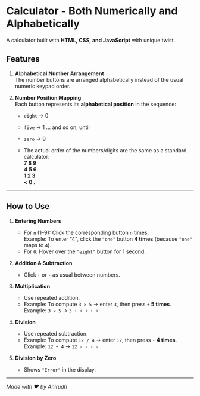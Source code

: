 # Calculator - Both Numerically and Alphabetically  

A calculator built with **HTML, CSS, and JavaScript** with unique twist.

## Features

1. **Alphabetical Number Arrangement**  
   The number buttons are arranged alphabetically instead of the usual numeric keypad order.

2. **Number Position Mapping**  
   Each button represents its **alphabetical position** in the sequence:
   - `eight` → 0  
   - `five` → 1  ... and so on, until  
   - `zero` → 9
  
   - The actual order of the numbers/digits are the same as a standard calculator:  
  **7 8 9   
  4 5 6   
  1 2 3   
  < 0 .** 

---

## How to Use

1. **Entering Numbers**
   - For `n` (1–9): Click the corresponding button `n` times.  
     Example: To enter "4", click the `"one"` button **4 times** (because `"one"` maps to `4`).
   - For `0`: Hover over the `"eight"` button for 1 second.

2. **Addition & Subtraction**
   - Click `+` or `-` as usual between numbers.

3. **Multiplication**
   - Use repeated addition.
   - Example: To compute `3 × 5` → enter `3`, then press `+` **5 times**.  
     Example: `3 × 5` → `3 + + + + +`

4. **Division**
   - Use repeated subtraction.
   - Example: To compute `12 / 4` → enter `12`, then press `-` **4 times**.  
     Example: `12 ÷ 4` → `12 - - - -`

5. **Division by Zero**
   - Shows `"Error"` in the display.

---

*Made with ❤️ by Anirudh*

